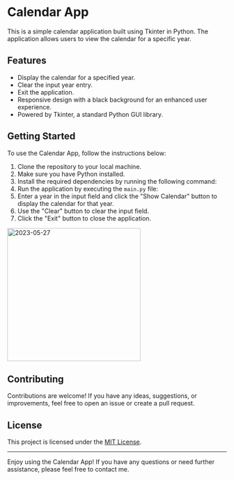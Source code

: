 # Calendar App

This is a simple calendar application built using Tkinter in Python. The application allows users to view the calendar for a specific year.

## Features

- Display the calendar for a specified year.
- Clear the input year entry.
- Exit the application.
- Responsive design with a black background for an enhanced user experience.
- Powered by Tkinter, a standard Python GUI library.

## Getting Started

To use the Calendar App, follow the instructions below:

1. Clone the repository to your local machine.
2. Make sure you have Python installed.
3. Install the required dependencies by running the following command:
4. Run the application by executing the `main.py` file:
5. Enter a year in the input field and click the "Show Calendar" button to display the calendar for that year.
6. Use the "Clear" button to clear the input field.
7. Click the "Exit" button to close the application.
<img width="306" alt="2023-05-27" src="https://github.com/rakshureddy1308/Calender/assets/119916578/c4620277-2ded-4467-8911-632f55afce4b">


## Contributing

Contributions are welcome! If you have any ideas, suggestions, or improvements, feel free to open an issue or create a pull request.

## License

This project is licensed under the [MIT License](LICENSE).

---

Enjoy using the Calendar App! If you have any questions or need further assistance, please feel free to contact me.


